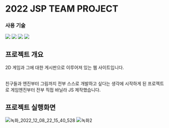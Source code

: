 # 2022 JSP TEAM PROJECT

### 사용 기술

<p>
  <img src="https://img.shields.io/badge/HTML5-E34F26?style=for-the-badge&logo=HTML5&logoColor=white">
  <img src="https://img.shields.io/badge/CSS3-1572B6?style=for-the-badge&logo=CSS3&logoColor=white">
  <img src="https://img.shields.io/badge/JavaScript-F7DF1E?style=for-the-badge&logo=JavaScript&logoColor=black">
  <img src="https://img.shields.io/badge/JAVA-007396?style=flat-square&logo=OpenJDK&logoColor=white">
</p>

## 프로젝트 개요

2D 게임과 그에 대한 게시판으로 이루어져 있는 웹 사이트입니다. <br><br>

친구들과 엔진부터 그림까지 전부 스스로 개발하고 싶다는 생각에 시작하게 된
프로젝트로 게임엔진부터 전부 직접 바닐라 JS 제작했습니다.

## 프로젝트 실행화면

![녹화_2022_12_08_22_15_40_528](https://user-images.githubusercontent.com/77566626/206456245-50d9926e-3fde-4e04-881b-b7b9b3900aab.gif)
![녹화2](녹화_2022_12_08_22_15_57_720.gif)
